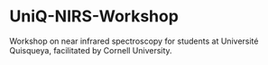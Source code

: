 # UniQ-NIRS-Workshop
Workshop on near infrared spectroscopy for students at Université Quisqueya, facilitated by Cornell University.
